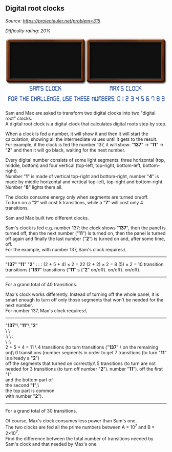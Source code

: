 Digital root clocks
-------------------

*Source: https://projecteuler.net/problem=315*


*Difficulty rating: 20%*

![p315\_clocks.gif](img/p315_clocks.gif)

Sam and Max are asked to transform two digital clocks into two "digital
root" clocks.\
 A digital root clock is a digital clock that calculates digital roots
step by step.

When a clock is fed a number, it will show it and then it will start the
calculation, showing all the intermediate values until it gets to the
result.\
 For example, if the clock is fed the number 137, it will show:
"**137**" → "**11**" → "**2**" and then it will go black, waiting for
the next number.

Every digital number consists of some light segments: three horizontal
(top, middle, bottom) and four vertical (top-left, top-right,
bottom-left, bottom-right).\
 Number "**1**" is made of vertical top-right and bottom-right, number
"**4**" is made by middle horizontal and vertical top-left, top-right
and bottom-right. Number "**8**" lights them all.

The clocks consume energy only when segments are turned on/off.\
 To turn on a "**2**" will cost 5 transitions, while a "**7**" will cost
only 4 transitions.

Sam and Max built two different clocks.

Sam's clock is fed e.g. number 137: the clock shows "**137**", then the
panel is turned off, then the next number ("**11**") is turned on, then
the panel is turned off again and finally the last number ("**2**") is
turned on and, after some time, off.\
 For the example, with number 137, Sam's clock requires:\

  ------------------------ ------------------------ ------------------------
  "**137**"                "**11**"                 "**2**"
  :                        :                        :
  (2 + 5 + 4) × 2 = 22     (2 + 2) × 2 = 8          \(5) × 2 = 10 transition
  transitions ("**137**"   transitions ("**11**"    s ("**2**" on/off).
  on/off).                 on/off).                 
  ------------------------ ------------------------ ------------------------

For a grand total of 40 transitions.

Max's clock works differently. Instead of turning off the whole panel,
it is smart enough to turn off only those segments that won't be needed
for the next number.\
 For number 137, Max's clock requires:\

  ------------------------ ------------------------ ------------------------
  "**137**"\               "**11**"\                "**2**"\
  \                        \                        \
  :\                       \                        :\
  \                        :\                       \
  2 + 5 + 4 = 11           \                        4 transitions (to turn
  transitions ("**137**"   \                        on the remaining
  on)\                     0 transitions (number    segments in order to get
   7 transitions (to turn  "**11**" is already      a "**2**")\
  off the segments that    turned on correctly)\     5 transitions (to turn
  are not needed for        3 transitions (to turn  off number "**2**").
  number "**11**").        off the first "**1**"    
                           and the bottom part of   
                           the second "**1**";\     
                            the top part is common  
                           with number "**2**").    
  ------------------------ ------------------------ ------------------------

For a grand total of 30 transitions.

Of course, Max's clock consumes less power than Sam's one.\
 The two clocks are fed all the prime numbers between A = 10<sup>7</sup> and B =
2×10<sup>7</sup>.\
 Find the difference between the total number of transitions needed by
Sam's clock and that needed by Max's one.
